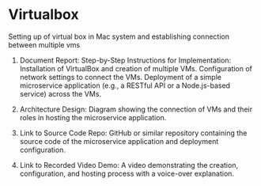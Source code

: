 # Virtualbox
Setting up of virtual box in Mac system and establishing connection between multiple vms

1. Document Report:
    Step-by-Step Instructions for Implementation:
    Installation of VirtualBox and creation of multiple VMs.
    Configuration of network settings to connect the VMs.
    Deployment of a simple microservice application (e.g., a RESTful API or a Node.js-based service) across the VMs.

2. Architecture Design:
    Diagram showing the connection of VMs and their roles in hosting the microservice application.

3. Link to Source Code Repo:
    GitHub or similar repository containing the source code of the microservice application and deployment configuration.

4. Link to Recorded Video Demo:
    A video demonstrating the creation, configuration, and hosting process with a voice-over explanation.
